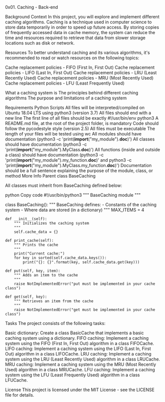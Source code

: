 0x01. Caching - Back-end

Background Context
In this project, you will explore and implement different caching algorithms. Caching is a technique used in computer science to store data temporarily in order to speed up future access. By storing copies of frequently accessed data in cache memory, the system can reduce the time and resources required to retrieve that data from slower storage locations such as disk or network.

Resources
To better understand caching and its various algorithms, it's recommended to read or watch resources on the following topics:

Cache replacement policies - FIFO (First In, First Out)
Cache replacement policies - LIFO (Last In, First Out)
Cache replacement policies - LRU (Least Recently Used)
Cache replacement policies - MRU (Most Recently Used)
Cache replacement policies - LFU (Least Frequently Used)

What a caching system is
The principles behind different caching algorithms
The purpose and limitations of a caching system

Requirements
Python Scripts
All files will be interpreted/compiled on Ubuntu 18.04 LTS using python3 (version 3.7)
All files should end with a new line
The first line of all files should be exactly #!/usr/bin/env python3
A README.md file, at the root of the project folder, is mandatory
Code should follow the pycodestyle style (version 2.5)
All files must be executable
The length of your files will be tested using wc
All modules should have documentation (python3 -c 'print(__import__("my_module").__doc__)')
All classes should have documentation (python3 -c 'print(__import__("my_module").MyClass.__doc__)')
All functions (inside and outside a class) should have documentation (python3 -c 'print(__import__("my_module").my_function.__doc__)' and python3 -c 'print(__import__("my_module").MyClass.my_function.__doc__)')
Documentation should be a full sentence explaining the purpose of the module, class, or method
More Info
Parent class BaseCaching

All classes must inherit from BaseCaching defined below:

python
Copy code
#!/usr/bin/python3
""" BaseCaching module
"""

class BaseCaching():
    """ BaseCaching defines:
      - Constants of the caching system
      - Where data are stored (in a dictionary)
    """
    MAX_ITEMS = 4

    def __init__(self):
        """ Initializes the caching system
        """
        self.cache_data = {}

    def print_cache(self):
        """ Prints the cache
        """
        print("Current cache:")
        for key in sorted(self.cache_data.keys()):
            print("{}: {}".format(key, self.cache_data.get(key)))

    def put(self, key, item):
        """ Adds an item to the cache
        """
        raise NotImplementedError("put must be implemented in your cache class")

    def get(self, key):
        """ Retrieves an item from the cache
        """
        raise NotImplementedError("get must be implemented in your cache class")
Tasks
The project consists of the following tasks:

Basic dictionary: Create a class BasicCache that implements a basic caching system using a dictionary.
FIFO caching: Implement a caching system using the FIFO (First In, First Out) algorithm in a class FIFOCache.
LIFO caching: Implement a caching system using the LIFO (Last In, First Out) algorithm in a class LIFOCache.
LRU caching: Implement a caching system using the LRU (Least Recently Used) algorithm in a class LRUCache.
MRU caching: Implement a caching system using the MRU (Most Recently Used) algorithm in a class MRUCache.
LFU caching: Implement a caching system using the LFU (Least Frequently Used) algorithm in a class LFUCache.

License
This project is licensed under the MIT License - see the LICENSE file for details.
